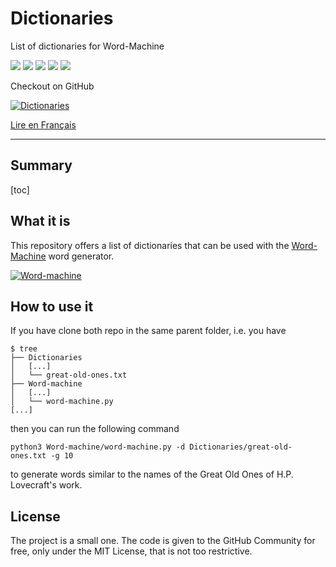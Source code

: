 # Dictionaries

List of dictionaries for Word-Machine

![](https://img.shields.io/badge/status-Up_to_date-green) ![](https://img.shields.io/github/license/Relex12/Dictionaries) ![](https://img.shields.io/github/repo-size/Relex12/Dictionaries) ![](https://img.shields.io/github/last-commit/Relex12/Dictionaries) ![](https://img.shields.io/github/stars/Relex12/Dictionaries)

Checkout on GitHub

[![Dictionaries](https://github-readme-stats.vercel.app/api/pin/?username=Relex12&repo=Dictionaries)](https://github.com/Relex12/Dictionaries)

[Lire en Français](https://relex12.github.io/fr/Dictionaries)

---

## Summary

[toc]

## What it is

This repository offers a list of dictionaries that can be used with the [Word-Machine](https://relex12.github.io/Word-machine) word generator.

[![Word-machine](https://github-readme-stats.vercel.app/api/pin/?username=Relex12&repo=Word-machine)](https://github.com/Relex12/Word-machine)

## How to use it

If you have clone both repo in the same parent folder, i.e. you have

```
$ tree
├── Dictionaries
│   [...]
│   └── great-old-ones.txt
├── Word-machine
│   [...]
│   └── word-machine.py
[...]
```

then you can run the following command

`python3 Word-machine/word-machine.py -d Dictionaries/great-old-ones.txt -g 10`

to generate words similar to the names of the Great Old Ones of H.P. Lovecraft's work.

## License

The project is a small one. The code is given to the GitHub Community  for free, only under the MIT License, that is not too restrictive.

